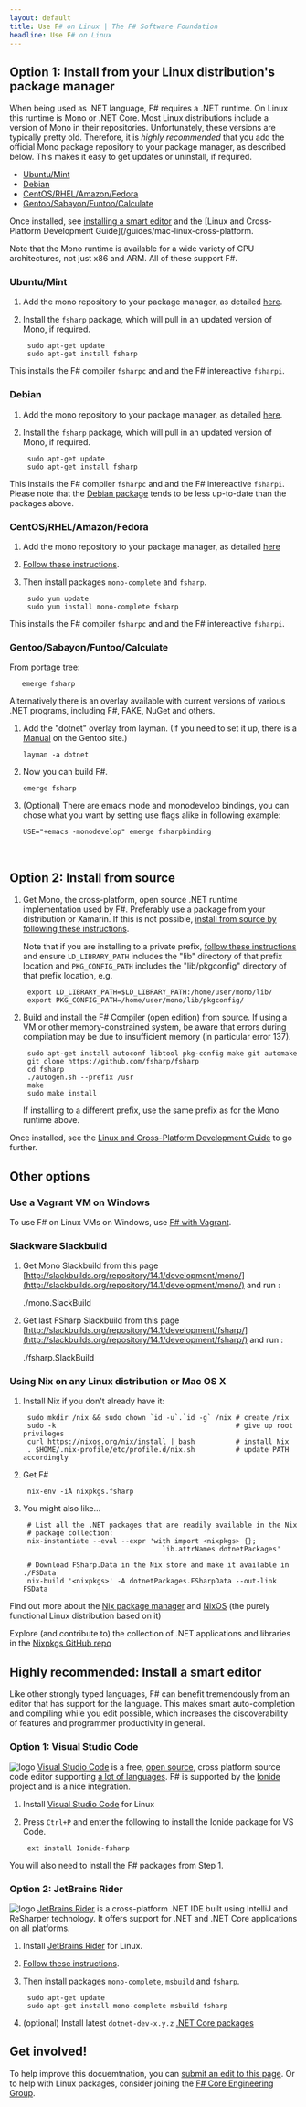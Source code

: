 ```yaml
---
layout: default
title: Use F# on Linux | The F# Software Foundation
headline: Use F# on Linux
---
```



## Option 1: Install from your Linux distribution's package manager

When being used as .NET language, F# requires a .NET runtime. On Linux this runtime is Mono or .NET Core.
Most Linux distributions include a version of Mono in their repositories. Unfortunately, these versions
are typically pretty old. Therefore, it is *highly recommended* that you add the official Mono package
repository to your package manager, as described below. This makes it easy to get updates or uninstall, if 
required.

* [Ubuntu/Mint](#ubuntu-mint)
* [Debian](#debian)
* [CentOS/RHEL/Amazon/Fedora](#centos-rhel-amazon-fedora)
* [Gentoo/Sabayon/Funtoo/Calculate](#gentoo-sabayon-funtoo-calculate)

Once installed, see [installing a smart editor](#highly-recommended-install-a-smart-editor) and the [Linux and Cross-Platform Development Guide](/guides/mac-linux-cross-platform.

Note that the Mono runtime is available for a wide variety of CPU architectures, not just x86 and ARM. All
of these support F#.

### Ubuntu/Mint

1. Add the mono repository to your package manager, as detailed [here](http://www.mono-project.com/download/#download-lin-ubuntu). 

2. Install the `fsharp` package, which will pull in an updated version of Mono, if required.

        sudo apt-get update
        sudo apt-get install fsharp

This installs the F# compiler `fsharpc` and and the F# intereactive `fsharpi`. 

### Debian

1. Add the mono repository to your package manager, as detailed [here](http://www.mono-project.com/download/#download-lin-debian). 

2. Install the `fsharp` package, which will pull in an updated version of Mono, if required.

        sudo apt-get update
        sudo apt-get install fsharp

This installs the F# compiler `fsharpc` and and the F# intereactive `fsharpi`. 
Please note that the [Debian package](https://tracker.debian.org/pkg/fsharp) tends to be less up-to-date than the packages above.

### CentOS/RHEL/Amazon/Fedora

1. Add the mono repository to your package manager, as detailed [here](http://www.mono-project.com/download/#download-lin-centos)
1. [Follow these instructions](http://www.mono-project.com/docs/getting-started/install/linux/#centos-7-fedora-19-and-later-and-derivatives). 

2. Then install packages `mono-complete` and `fsharp`.

        sudo yum update
        sudo yum install mono-complete fsharp

This installs the F# compiler `fsharpc` and and the F# intereactive `fsharpi`. 

### Gentoo/Sabayon/Funtoo/Calculate

From portage tree:

       emerge fsharp

Alternatively there is an overlay available with current versions of various .NET programs, including F#, FAKE, NuGet and others.

1. Add the "dotnet" overlay from layman. (If you need to set it up, there is a [Manual](http://www.gentoo.org/proj/en/overlays/userguide.xml) on the Gentoo site.)
   
       layman -a dotnet 
   
2. Now you can build F#.
   
       emerge fsharp
   
3. (Optional) There are emacs mode and monodevelop bindings, you can chose what you want by setting use flags alike in following example:
   
       USE="+emacs -monodevelop" emerge fsharpbinding

<br />

## Option 2: Install from source


1. Get Mono, the cross-platform, open source .NET runtime implementation used by F#. Preferably use a package from your distribution or Xamarin. If this is not possible, [install from source by following these instructions](https://github.com/mono/mono).

   Note that if you are installing to a private prefix, [follow these instructions](http://mono-project.com/Parallel_Mono_Environments) and ensure `LD_LIBRARY_PATH` includes the "lib" directory of that prefix location and `PKG_CONFIG_PATH` includes the "lib/pkgconfig" directory of that prefix location, e.g.
   
        export LD_LIBRARY_PATH=$LD_LIBRARY_PATH:/home/user/mono/lib/
        export PKG_CONFIG_PATH=/home/user/mono/lib/pkgconfig/

2. Build and install the F# Compiler (open edition) from source. If using a VM or other memory-constrained system, be aware that errors during compilation may be due to insufficient memory (in particular error 137).

        sudo apt-get install autoconf libtool pkg-config make git automake
        git clone https://github.com/fsharp/fsharp
        cd fsharp
        ./autogen.sh --prefix /usr
        make
        sudo make install

   If installing to a different prefix, use the same prefix as for the Mono runtime above.

Once installed, see the [Linux and Cross-Platform Development Guide](/guides/mac-linux-cross-platform) to
go further.


## Other options

### Use a Vagrant VM on Windows

To use F# on Linux VMs on Windows, use [F# with Vagrant](http://christoph.ruegg.name/blog/test-csharp-fsharp-on-mono-with-vagrant.html).

### Slackware Slackbuild

1. Get Mono Slackbuild from this page [http://slackbuilds.org/repository/14.1/development/mono/](http://slackbuilds.org/repository/14.1/development/mono/) and run :

     ./mono.SlackBuild

2. Get last FSharp Slackbuild from this page [http://slackbuilds.org/repository/14.1/development/fsharp/](http://slackbuilds.org/repository/14.1/development/fsharp/) and run :

    ./fsharp.SlackBuild
   

### Using Nix on any Linux distribution or Mac OS X

1. Install Nix if you don't already have it:

        sudo mkdir /nix && sudo chown `id -u`.`id -g` /nix # create /nix
        sudo -k                                            # give up root privileges
        curl https://nixos.org/nix/install | bash          # install Nix
        . $HOME/.nix-profile/etc/profile.d/nix.sh          # update PATH accordingly
 
2. Get F#

        nix-env -iA nixpkgs.fsharp
    
3. You might also like…

        # List all the .NET packages that are readily available in the Nix
        # package collection:
        nix-instantiate --eval --expr 'with import <nixpkgs> {};
                                         lib.attrNames dotnetPackages' 
    
        # Download FSharp.Data in the Nix store and make it available in ./FSData
        nix-build '<nixpkgs>' -A dotnetPackages.FSharpData --out-link FSData

Find out more about the [Nix package manager](https://nixos.org/nix/) and [NixOS](https://nixos.org/) (the purely functional Linux distribution based on it)

Explore (and contribute to) the collection of .NET applications and libraries in the [Nixpkgs GitHub repo](https://github.com/NixOS/nixpkgs/blob/master/pkgs/top-level/dotnet-packages.nix)
   

## Highly recommended: Install a smart editor

Like other strongly typed languages, F# can benefit tremendously from an editor that has support
for the language. This makes smart auto-completion and compiling while you edit possible, which 
increases the discoverability of features and programmer productivity in general.

### Option 1: Visual Studio Code

![logo](/images/thumbs/VSCode.png)&nbsp;[Visual Studio Code](https://code.visualstudio.com) is a free, [open source](https://github.com/microsoft/vscode), cross platform source code editor
supporting [a lot of languages](https://code.visualstudio.com/docs/languages/overview).
F# is supported by the [Ionide](http://ionide.io/) project and is a nice integration.

1. Install [Visual Studio Code](https://code.visualstudio.com/download) for Linux
2. Press `Ctrl+P` and enter the following to install the Ionide package for VS Code.

        ext install Ionide-fsharp

You will also need to install the F# packages from Step 1.


### Option 2: JetBrains Rider

![logo](/images/thumbs/rider.png)&nbsp;[JetBrains Rider](https://www.jetbrains.com/rider) is a cross-platform .NET IDE built using IntelliJ and ReSharper technology. It offers support for .NET and .NET Core applications on all platforms.

1. Install [JetBrains Rider](https://www.jetbrains.com/rider/download/) for Linux.
2. [Follow these instructions](http://www.mono-project.com/download/#download-lin-ubuntu). 
3. Then install packages `mono-complete`, `msbuild` and `fsharp`.

        sudo apt-get update
        sudo apt-get install mono-complete msbuild fsharp
		
4. (optional) Install latest `dotnet-dev-x.y.z` [.NET Core packages](https://www.microsoft.com/net/core#linuxubuntu)


## Get involved!
To help improve this docuemtnation, you can [submit an edit to this page](https://github.com/fsharp/fsfoundation/blob/gh-pages/use/linux/index.md).
Or to help with Linux packages, consider joining the [F# Core Engineering Group](http://fsharp.github.io).  

<br />
